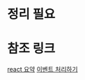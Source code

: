 # 정리 필요

# 참조 링크
[react 요약](https://velog.io/@kyusung/react-summary)
[이벤트 처리하기](https://ko.reactjs.org/docs/handling-events.html)